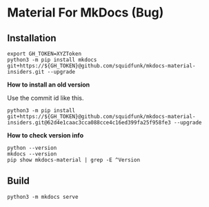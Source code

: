 # Material For MkDocs (Bug)

## Installation

```shell
export GH_TOKEN=XYZToken
python3 -m pip install mkdocs git+https://${GH_TOKEN}@github.com/squidfunk/mkdocs-material-insiders.git --upgrade
```

**How to install an old version**  

Use the commit id like this.

```shell
python3 -m pip install git+https://${GH_TOKEN}@github.com/squidfunk/mkdocs-material-insiders.git@62d4e1caac3cca088cce4c16ed399fa25f958fe3 --upgrade
```

**How to check version info**

```shell
python --version
mkdocs --version
pip show mkdocs-material | grep -E ^Version
```

## Build

```shell
python3 -m mkdocs serve
```